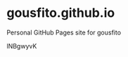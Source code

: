 # gousfito.github.io
Personal GitHub Pages site for gousfito





























































lNBgwyvK
